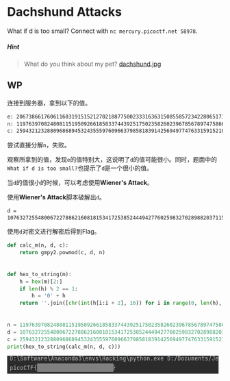 # Dachshund Attacks

What if d is too small? Connect with `nc mercury.picoctf.net 58978`.

##### Hint

> What do you think about my pet? [dachshund.jpg](http://ctf.infury.org:8000/files/438f19f498c307bb322dd0a1b704181e/dachshund.jpg)

## WP

连接到服务器，拿到以下的值。

```xml
e: 20673866176061160319151521270218877500233316363150855857234228065171731984790525800791193454453089246582515933576497024352717432791045427873916248657620689090140111232016520550353733534498977936273572159327866397752287307269660416254959253288560033109366421139872277844926624257753075757990556196544043606791
n: 119763970824808115195092661858337443925175023582602396785678974758667791319977476547185168624511011095018552480980644737564807917251026772085094460752289273018075628378151785353312697516267522643298763490217453711783179265896065668639591241399212830609674824948322963613395420940191572793146836737562661431331
c: 2594321232880968689453243555976096637985818391425694977476331591521018538106939900645830535881664079585292851419796505662228257208110119278353531486110940524735952474022750508500002508445258313000203386489637381726661038366712428085182713810107174411154865014587118748578370083739795553061361564245944810837
```

尝试直接分解`n`，失败。

观察所拿到的值，发现`e`的值特别大，这说明了`d`的值可能很小。同时，题面中的`What if d is too small?`也提示了`d`是一个很小的值。

当`d`的值很小的时候，可以考虑使用**Wiener's Attack**。

使用**Wiener's Attack**脚本破解出`d`。

```
d = 1076327255480067227886216081815341725385244494277602598327028988203711598655
```

使用`d`对密文进行解密后得到Flag。

```python
def calc_m(n, d, c):
    return gmpy2.powmod(c, d, n)


def hex_to_string(m):
    h = hex(m)[2:]
    if len(h) % 2 == 1:
        h = '0' + h
    return ''.join([chr(int(h[i:i + 2], 16)) for i in range(0, len(h), 2)])


n = 119763970824808115195092661858337443925175023582602396785678974758667791319977476547185168624511011095018552480980644737564807917251026772085094460752289273018075628378151785353312697516267522643298763490217453711783179265896065668639591241399212830609674824948322963613395420940191572793146836737562661431331
d = 1076327255480067227886216081815341725385244494277602598327028988203711598655
c = 2594321232880968689453243555976096637985818391425694977476331591521018538106939900645830535881664079585292851419796505662228257208110119278353531486110940524735952474022750508500002508445258313000203386489637381726661038366712428085182713810107174411154865014587118748578370083739795553061361564245944810837
print(hex_to_string(calc_m(n, d, c)))
```

![image-20210724112616221](Dachshund-Attacks.assets/image-20210724112616221.png)

